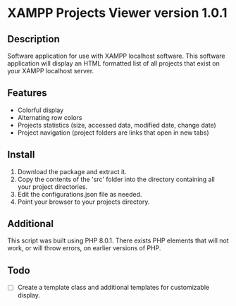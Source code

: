 # XAMPP Projects Viewer version 1.0.1

## Description

Software application for use with XAMPP localhost software. This software application will display an HTML formatted list of all projects that exist on your XAMPP localhost server.

## Features

* Colorful display
* Alternating row colors
* Projects statistics (size, accessed data, modified date, change date)
* Project navigation (project folders are links that open in new tabs)

## Install

1. Download the package and extract it.
2. Copy the contents of the 'src' folder into the directory containing all your project directories.
3. Edit the configurations.json file as needed.
4. Point your browser to your projects directory.

## Additional

This script was built using PHP 8.0.1. There exists PHP elements that will not work, or will throw errors, on earlier versions of PHP.

## Todo

- [ ] Create a template class and additional templates for customizable display.